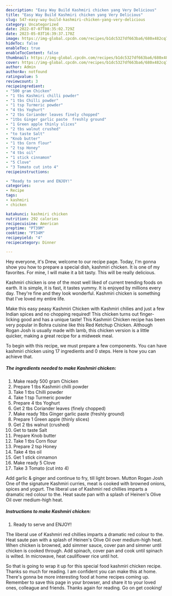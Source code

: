 ```yaml
---
description: "Easy Way Build Kashmiri chicken yang Very Delicious"
title: "Easy Way Build Kashmiri chicken yang Very Delicious"
slug: 547-easy-way-build-kashmiri-chicken-yang-very-delicious
category: Uncategorized
date: 2022-07-07T08:35:02.729Z
date: 2023-05-03T16:39:37.170Z
image: https://img-global.cpcdn.com/recipes/b1dc5327df663ba6/680x482cq70/kashmiri-chicken-recipe-main-photo.jpg
hideToc: false
enableToc: true
enableTocContent: false
thumbnail: https://img-global.cpcdn.com/recipes/b1dc5327df663ba6/680x482cq70/kashmiri-chicken-recipe-main-photo.jpg
cover: https://img-global.cpcdn.com/recipes/b1dc5327df663ba6/680x482cq70/kashmiri-chicken-recipe-main-photo.jpg
author: Admin
authorAv: notfound
ratingvalue: 5
reviewcount: 3
recipeingredient:
- "500 gram Chicken"
- "1 tbs Kashmiri chilli powder"
- "1 tbs Chilli powder"
- "1 tsp Turmeric powder"
- "4 tbs Yoghurt"
- "2 tbs Coriander leaves finely chopped"
- "1tbs Ginger garlic paste  freshly ground"
- "1 Green apple thinly slices"
- "2 tbs walnut crushed"
- "to taste Salt"
- "Knob butter"
- "1 tbs Corn flour"
- "2 tsp Honey"
- "4 tbs oil"
- "1 stick cinnamon"
- "5 Clove"
- "3 Tomato cut into 4"
recipeinstructions:

- "Ready to serve and ENJOY!"
categories:
- Recipe
tags:
- kashmiri
- chicken

katakunci: kashmiri chicken 
nutrition: 292 calories
recipecuisine: American
preptime: "PT39M"
cooktime: "PT34M"
recipeyield: "4"
recipecategory: Dinner

---
```



Hey everyone, it's Drew, welcome to our recipe page. Today, I'm gonna show you how to prepare a special dish, kashmiri chicken. It is one of my favorites. For mine, I will make it a bit tasty. This will be really delicious.

Kashmiri chicken is one of the most well liked of current trending foods on earth. It is simple, it is fast, it tastes yummy. It is enjoyed by millions every day. They're fine and they look wonderful. Kashmiri chicken is something that I've loved my entire life.

Make this easy peasy Kashmiri Chicken with Kashmiri chilies and just a few Indian spices and no chopping required! This chicken turns out finger-licking good and has a unique taste! This Kashmiri Chicken recipe has been very popular in Bohra cuisine like this Red Ketchup Chicken. Although Rogan Josh is usually made with lamb, this chicken version is a little quicker, making a great recipe for a midweek meal.


To begin with this recipe, we must prepare a few components. You can have kashmiri chicken using 17 ingredients and 0 steps. Here is how you can achieve that.

<!--inarticleads1-->

##### The ingredients needed to make Kashmiri chicken:

1. Make ready 500 gram Chicken
1. Prepare 1 tbs Kashmiri chilli powder
1. Take 1 tbs Chilli powder
1. Take 1 tsp Turmeric powder
1. Prepare 4 tbs Yoghurt
1. Get 2 tbs Coriander leaves (finely chopped)
1. Make ready 1tbs Ginger garlic paste  (freshly ground)
1. Prepare 1 Green apple (thinly slices)
1. Get 2 tbs walnut (crushed)
1. Get to taste Salt
1. Prepare Knob butter
1. Take 1 tbs Corn flour
1. Prepare 2 tsp Honey
1. Take 4 tbs oil
1. Get 1 stick cinnamon
1. Make ready 5 Clove
1. Take 3 Tomato (cut into 4)


Add garlic &amp; ginger and continue to fry, till light brown. Mutton Rogan Josh One of the signature Kashmiri curries, meat is cooked with browned onions, spices and yogurt. The liberal use of Kashmiri red chillies imparts a dramatic red colour to the. Heat saute pan with a splash of Heinen&#39;s Olive Oil over medium-high heat. 

<!--inarticleads2-->

##### Instructions to make Kashmiri chicken:


1. Ready to serve and ENJOY!

The liberal use of Kashmiri red chillies imparts a dramatic red colour to the. Heat saute pan with a splash of Heinen&#39;s Olive Oil over medium-high heat. When chicken is browned, add simmer sauce, cover pan and simmer until chicken is cooked through. Add spinach, cover pan and cook until spinach is wilted. In microwave, heat cauliflower rice until hot. 

So that is going to wrap it up for this special food kashmiri chicken recipe. Thanks so much for reading. I am confident you can make this at home. There's gonna be more interesting food at home recipes coming up. Remember to save this page in your browser, and share it to your loved ones, colleague and friends. Thanks again for reading. Go on get cooking!
